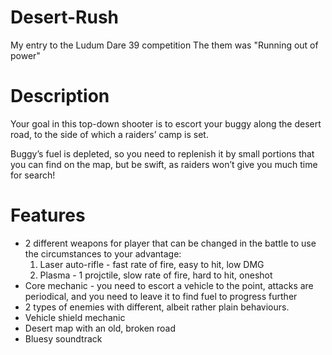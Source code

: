 # Desert-Rush
My entry to the Ludum Dare 39 competition 
The them was "Running out of power"

# Description
Your goal in this top-down shooter is to escort your buggy along the desert road, to the side of which a raiders’ camp is set.

Buggy’s fuel is depleted, so you need to replenish it by small portions that you can find on the map, but be swift, as raiders won’t give you much time for search!

# Features
+ 2 different weapons for player that can be changed in the battle to use the circumstances to your advantage:
  1. Laser auto-rifle - fast rate of fire, easy to hit, low DMG
  2. Plasma - 1 projctile, slow rate of fire, hard to hit, oneshot
+ Core mechanic - you need to escort a vehicle to the point, attacks are periodical, and you need to leave it to find fuel to progress further
+ 2 types of enemies with different, albeit rather plain behaviours. 
+ Vehicle shield mechanic
+ Desert map with an old, broken road
+ Bluesy soundtrack 
